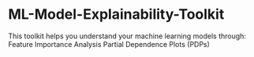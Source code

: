 # ML-Model-Explainability-Toolkit
This toolkit helps you understand your machine learning models through:  Feature Importance Analysis Partial Dependence Plots (PDPs)
